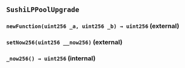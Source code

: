 ## `SushiLPPoolUpgrade`






### `newFunction(uint256 _a, uint256 _b) → uint256` (external)





### `setNow256(uint256 __now256)` (external)





### `_now256() → uint256` (internal)








